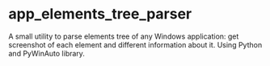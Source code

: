# app_elements_tree_parser
A small utility to parse elements tree of any Windows application: get screenshot of each element and different information about it. Using Python and PyWinAuto library.
